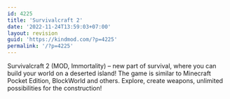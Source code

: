 ```yaml
---
id: 4225
title: 'Survivalcraft 2'
date: '2022-11-24T13:59:03+07:00'
layout: revision
guid: 'https://kindmod.com/?p=4225'
permalink: '/?p=4225'
---
```


Survivalcraft 2 (MOD, Immortality) – new part of survival, where you can build your world on a deserted island! The game is similar to Minecraft Pocket Edition, BlockWorld and others. Explore, create weapons, unlimited possibilities for the construction!